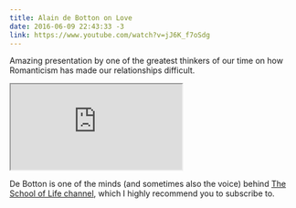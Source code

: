 ```yaml
---
title: Alain de Botton on Love
date: 2016-06-09 22:43:33 -3
link: https://www.youtube.com/watch?v=jJ6K_f7oSdg
---
```


Amazing presentation by one of the greatest thinkers of our time on how Romanticism has made our relationships difficult.

<div class="video-container">
  <iframe src="https://www.youtube.com/embed/jJ6K_f7oSdg" allowfullscreen></iframe>
</div>

De Botton is one of the minds (and sometimes also the voice) behind [The School of Life channel](https://www.youtube.com/theschooloflifetv), which I highly recommend you to subscribe to.
